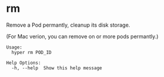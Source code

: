 # rm

Remove a Pod permantly, cleanup its disk storage.

(For Mac verion, you can remove on or more pods permantly.)

	Usage:
	  hyper rm POD_ID

	Help Options:
	  -h, --help  Show this help message
